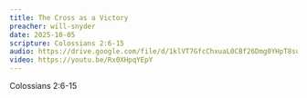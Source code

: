```yaml
---
title: The Cross as a Victory
preacher: will-snyder
date: 2025-10-05
scripture: Colossians 2:6-15
audio: https://drive.google.com/file/d/1klVT7GfcChxuaL0CBf26Dmg0YHpT8sue/view?usp=sharing
video: https://youtu.be/Rx0XHpqYEpY
---
```

Colossians 2:6-15